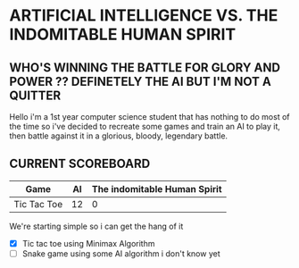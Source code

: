 # ARTIFICIAL INTELLIGENCE VS. THE INDOMITABLE HUMAN SPIRIT
## WHO'S WINNING THE BATTLE FOR GLORY AND POWER ?? DEFINETELY THE AI BUT I'M NOT A QUITTER

Hello i'm a 1st year computer science student that has nothing to do most of the time so i've decided to recreate some games and train an AI to play it, then battle against it in a glorious, bloody, legendary battle.

## CURRENT SCOREBOARD

| Game | AI    | The indomitable Human Spirit |
|---------|------------|-----------|
| Tic Tac Toe       | 12     | 0       |




We're starting simple so i can get the hang of it

- [x] Tic tac toe using Minimax Algorithm
- [ ] Snake game using some AI algorithm i don't know yet 